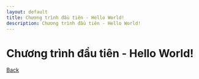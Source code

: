 ```yaml
---
layout: default
title: Chương trình đầu tiên - Hello World!
description: Chương trình đầu tiên - Hello World!
---
```


# Chương trình đầu tiên - Hello World!

[Back](./)